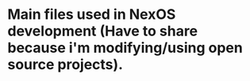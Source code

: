 # Main files used in NexOS development (Have to share because i'm modifying/using open source projects).
